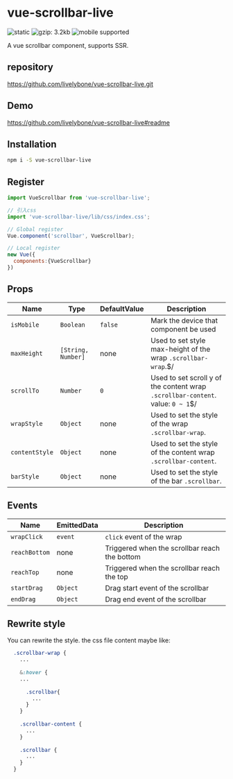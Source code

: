 # vue-scrollbar-live 
![static](https://img.shields.io/badge/vue--scrollbar--live-static-blue.svg "static")
![gzip: 3.2kb](https://img.shields.io/badge/gzip-3.2kb-green.svg "gzip: 3.2kb")
![mobile supported](https://img.shields.io/badge/mobile-supported-green.svg "mobile supported")

A vue scrollbar component, supports SSR.

## repository
https://github.com/livelybone/vue-scrollbar-live.git

## Demo
https://github.com/livelybone/vue-scrollbar-live#readme

## Installation
```bash
npm i -S vue-scrollbar-live
```

## Register
```js
import VueScrollbar from 'vue-scrollbar-live';

// 引入css
import 'vue-scrollbar-live/lib/css/index.css';

// Global register
Vue.component('scrollbar', VueScrollbar);

// Local register
new Vue({
  components:{VueScrollbar}
})
```

## Props
| Name          | Type                                      | DefaultValue         | Description  |
| ------------- | ----------------------------------------- | -------------------- | ------------ |
| `isMobile`    | `Boolean`                                 | `false`              | Mark the device that component be used |
| `maxHeight`   | `[String, Number]`                        | none                 | Used to set style max-height of the wrap `.scrollbar-wrap`.$/ |
| `scrollTo`    | `Number`                                  | `0`                  | Used to set scroll y of the content wrap `.scrollbar-content`. value: `0 ~ 1`$/ |
| `wrapStyle`   | `Object`                                  | none                 | Used to set the style of the wrap `.scrollbar-wrap`. |
| `contentStyle`| `Object`                                  | none                 | Used to set the style of the content wrap `.scrollbar-content`. |
| `barStyle`    | `Object`                                  | none                 | Used to set the style of the bar `.scrollbar`. |

## Events
| Name                  | EmittedData           | Description                                       |
| --------------------- | --------------------- | ------------------------------------------------- |
| `wrapClick`           | `event`               | `click` event of the wrap                         |
| `reachBottom`         | none                  | Triggered when the scrollbar reach the bottom     |
| `reachTop`            | none                  | Triggered when the scrollbar reach the top        |
| `startDrag`           | `Object`              | Drag start event of the scrollbar                 |
| `endDrag`             | `Object`              | Drag end event of the scrollbar                   | 

## Rewrite style
You can rewrite the style. the css file content maybe like:
```scss
  .scrollbar-wrap {
    ...
    
    &:hover {
    ...
    
      .scrollbar{
        ... 
      }
    }
  
    .scrollbar-content {
      ...
    }
  
    .scrollbar {
      ...
    }
  }
```